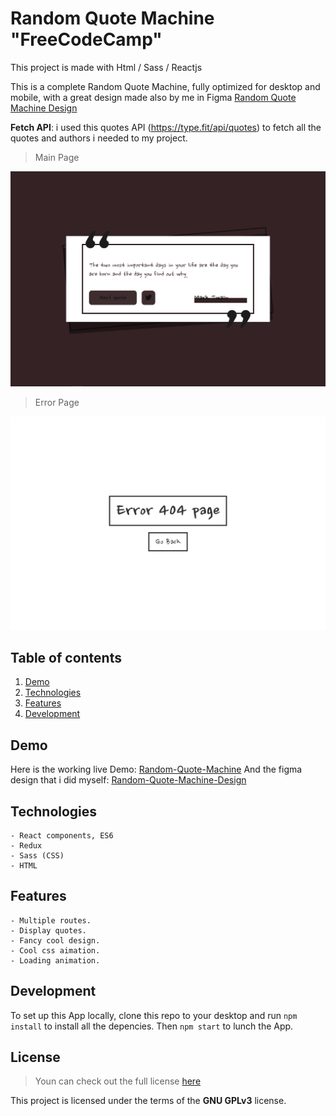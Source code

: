 # Random Quote Machine "FreeCodeCamp"

This project is made with Html / Sass / Reactjs

This is a complete Random Quote Machine, fully optimized for desktop and mobile, with a great design made also by me in Figma [Random Quote Machine Design](https://www.figma.com/file/93irN0bTAY1AldEJxt8jc2/Random-Quote-Machine?node-id=0%3A1)

**Fetch API**: i used this quotes API (https://type.fit/api/quotes) to fetch all the quotes and authors i needed to my project.

> Main Page

![Main page, Random Quote Machine App](/src/assets/MainPage.PNG)

> Error Page

![Error page, Random Quote Machine App](/src/assets/ErrorPage.PNG)

## Table of contents

1. [Demo](#Demo)
2. [Technologies](#Technologies)
3. [Features](#Features)
4. [Development](#Development)

## Demo

Here is the working live Demo: [Random-Quote-Machine](https://youne-elma.github.io/random-quote-machine/)
And the figma design that i did myself: [Random-Quote-Machine-Design](https://www.figma.com/file/93irN0bTAY1AldEJxt8jc2/Random-Quote-Machine?node-id=0%3A1)

## Technologies

    - React components, ES6
    - Redux
    - Sass (CSS)
    - HTML

## Features

    - Multiple routes.
    - Display quotes.
    - Fancy cool design.
    - Cool css aimation.
    - Loading animation.

## Development

To set up this App locally, clone this repo to your desktop and run `npm install` to install all the depencies. Then `npm start` to lunch the App.

## License

> Youn can check out the full license [here](LICENSE)

This project is licensed under the terms of the **GNU GPLv3** license.
